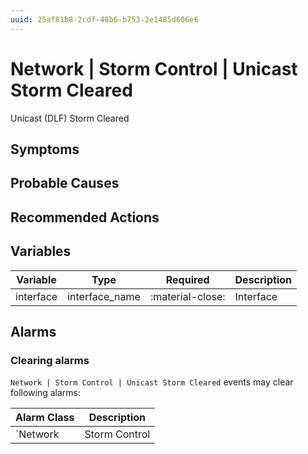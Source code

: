 ```yaml
---
uuid: 25af81b8-2cdf-48b6-b753-2e1485d606e6
---
```

# Network | Storm Control | Unicast Storm Cleared

Unicast (DLF) Storm Cleared

## Symptoms

## Probable Causes

## Recommended Actions

## Variables

Variable | Type | Required | Description
--- | --- | --- | ---
interface | interface_name | :material-close: | Interface

## Alarms

### Clearing alarms

`Network | Storm Control | Unicast Storm Cleared` events may clear following alarms:

Alarm Class | Description
--- | ---
`Network | Storm Control | Unicast Storm Detected` | dispose
